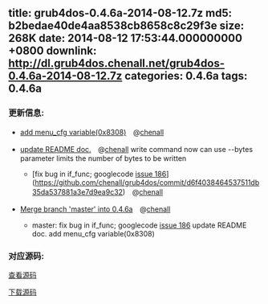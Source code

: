 title: grub4dos-0.4.6a-2014-08-12.7z
md5: b2bedae40de4aa8538cb8658c8c29f3e
size: 268K
date: 2014-08-12 17:53:44.000000000 +0800
downlink: http://dl.grub4dos.chenall.net/grub4dos-0.4.6a-2014-08-12.7z
categories: 0.4.6a
tags: 0.4.6a
---


### 更新信息:
  * [add menu_cfg variable(0x8308)](https://github.com/chenall/grub4dos/commit/a0cc34d2962807262c7bca1e47f764778aae502f)　@[chenall](https://github.com/chenall)
  * [update README doc.](https://github.com/chenall/grub4dos/commit/9c19b69687ec7e91c55bfa252c8ee47f16f10df7)　@[chenall](https://github.com/chenall)
    write command now can use --bytes parameter limits the number of bytes to be written
    * [fix bug in if_func; googlecode [issue 186](https://code.google.com/p/grub4dos-chenall/issues/detail?id=186)](https://github.com/chenall/grub4dos/commit/d6f4038464537511db35da537881a3e7d9ea9c32)　@[chenall](https://github.com/chenall)
  * [Merge branch 'master' into 0.4.6a](https://github.com/chenall/grub4dos/commit/971a21eda3088058d235be3cd00feaf491db4e86)　@[chenall](https://github.com/chenall)
    
    * master:
      fix bug in if_func; googlecode [issue 186](https://code.google.com/p/grub4dos-chenall/issues/detail?id=186)
      update README doc.
      add menu_cfg variable(0x8308)
  
### 对应源码:
  [查看源码](https://github.com/chenall/grub4dos/tree/971a21eda3088058d235be3cd00feaf491db4e86)

  [下载源码](https://github.com/chenall/grub4dos/archive/971a21eda3088058d235be3cd00feaf491db4e86.zip)
